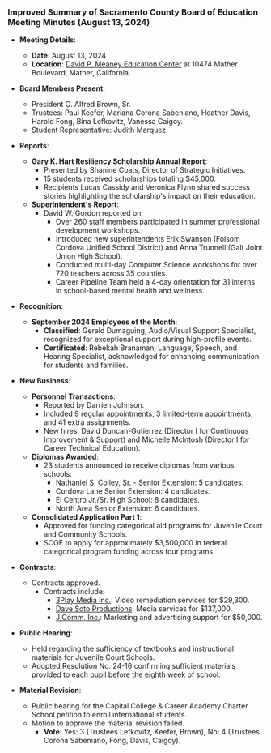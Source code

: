 ### Improved Summary of Sacramento County Board of Education Meeting Minutes (August 13, 2024)

- **Meeting Details**:
  - **Date**: August 13, 2024
  - **Location**: [David P. Meaney Education Center](https://www.scoe.net/about/locations/meaney/) at 10474 Mather Boulevard, Mather, California.

- **Board Members Present**:
  - President O. Alfred Brown, Sr.
  - Trustees: Paul Keefer, Mariana Corona Sabeniano, Heather Davis, Harold Fong, Bina Lefkovitz, Vanessa Caigoy.
  - Student Representative: Judith Marquez.

- **Reports**:
  - **Gary K. Hart Resiliency Scholarship Annual Report**:
    - Presented by Shanine Coats, Director of Strategic Initiatives.
    - 15 students received scholarships totaling $45,000.
    - Recipients Lucas Cassidy and Veronica Flynn shared success stories highlighting the scholarship's impact on their education.
  - **Superintendent's Report**:
    - David W. Gordon reported on:
      - Over 260 staff members participated in summer professional development workshops.
      - Introduced new superintendents Erik Swanson (Folsom Cordova Unified School District) and Anna Trunnell (Galt Joint Union High School).
      - Conducted multi-day Computer Science workshops for over 720 teachers across 35 counties.
      - Career Pipeline Team held a 4-day orientation for 31 interns in school-based mental health and wellness.

- **Recognition**:
  - **September 2024 Employees of the Month**:
    - **Classified**: Gerald Dumaguing, Audio/Visual Support Specialist, recognized for exceptional support during high-profile events.
    - **Certificated**: Rebekah Branaman, Language, Speech, and Hearing Specialist, acknowledged for enhancing communication for students and families.

- **New Business**:
  - **Personnel Transactions**:
    - Reported by Darrien Johnson.
    - Included 9 regular appointments, 3 limited-term appointments, and 41 extra assignments.
    - New hires: David Duncan-Gutierrez (Director I for Continuous Improvement & Support) and Michelle McIntosh (Director I for Career Technical Education).
  - **Diplomas Awarded**:
    - 23 students announced to receive diplomas from various schools:
      - Nathaniel S. Colley, Sr. - Senior Extension: 5 candidates.
      - Cordova Lane Senior Extension: 4 candidates.
      - El Centro Jr./Sr. High School: 8 candidates.
      - North Area Senior Extension: 6 candidates.
  - **Consolidated Application Part 1**:
    - Approved for funding categorical aid programs for Juvenile Court and Community Schools.
    - SCOE to apply for approximately $3,500,000 in federal categorical program funding across four programs.

- **Contracts**:
  - Contracts approved.
    - Contracts include:
      - [3Play Media Inc.](https://www.3playmedia.com/): Video remediation services for $29,300.
      - [Dave Soto Productions](https://www.davesotoproductions.com/): Media services for $137,000.
      - [J Comm, Inc.](https://www.jcomm.com/): Marketing and advertising support for $50,000.

- **Public Hearing**:
  - Held regarding the sufficiency of textbooks and instructional materials for Juvenile Court Schools.
  - Adopted Resolution No. 24-16 confirming sufficient materials provided to each pupil before the eighth week of school.

- **Material Revision**:
  - Public hearing for the Capital College & Career Academy Charter School petition to enroll international students.
  - Motion to approve the material revision failed.
    - **Vote**: Yes: 3 (Trustees Lefkovitz, Keefer, Brown), No: 4 (Trustees Corona Sabeniano, Fong, Davis, Caigoy).
